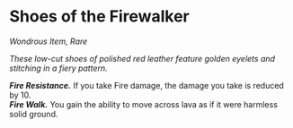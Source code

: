 # Shoes of the Firewalker
*Wondrous Item, Rare*

*These low-cut shoes of polished red leather feature golden eyelets and stitching in a fiery pattern.*

***Fire Resistance.*** If you take Fire damage, the damage you take is reduced by 10.  
***Fire Walk.*** You gain the ability to move across lava as if it were harmless solid ground.